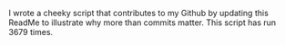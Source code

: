I wrote a cheeky script that contributes to my Github by updating this ReadMe to illustrate why more than commits matter. This script has run 3679 times.